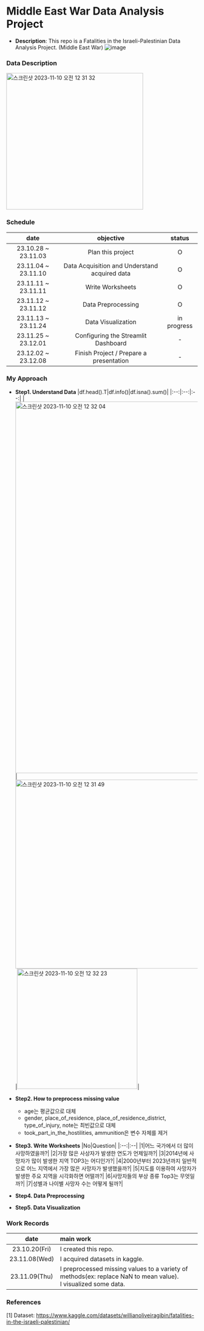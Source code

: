 # Middle East War Data Analysis Project
- <b>Description</b>: This repo is a Fatalities in the Israeli-Palestinian Data Analysis Project. (Middle East War)
  ![image](https://github.com/PSLeon24/Israeli-Palestinian_Data_Analysis_Project/assets/59058869/5494026b-468e-45c0-b12f-67cadb0bbf05)

### Data Description
<img width="360" alt="스크린샷 2023-11-10 오전 12 31 32" src="https://github.com/PSLeon24/Israeli-Palestinian_Data_Analysis_Project/assets/59058869/79f0dfd0-5f15-4b62-aeb2-2ba3d71e4343">

### Schedule
|date|objective|status|
|:--:|:--:|:--:|
|23.10.28 ~ 23.11.03|Plan this project|O|
|23.11.04 ~ 23.11.10|Data Acquisition and Understand acquired data|O|
|23.11.11 ~ 23.11.11|Write Worksheets|O|
|23.11.12 ~ 23.11.12|Data Preprocessing|O|
|23.11.13 ~ 23.11.24|Data Visualization|in progress|
|23.11.25 ~ 23.12.01|Configuring the Streamlit Dashboard|-|
|23.12.02 ~ 23.12.08|Finish Project / Prepare a presentation|-|

### My Approach
- <b>Step1. Understand Data</b>
  |df.head().T|df.info()|df.isna().sum()|
  |:--:|:--:|:--:|
  |<img width="979" alt="스크린샷 2023-11-10 오전 12 32 04" src="https://github.com/PSLeon24/Israeli-Palestinian_Data_Analysis_Project/assets/59058869/7e14ccb9-f518-413b-b845-5d756a6a473e">|<img width="498" alt="스크린샷 2023-11-10 오전 12 31 49" src="https://github.com/PSLeon24/Israeli-Palestinian_Data_Analysis_Project/assets/59058869/cb7f6f09-5046-47ca-9f78-ad821642a69a">|<img width="317" alt="스크린샷 2023-11-10 오전 12 32 23" src="https://github.com/PSLeon24/Israeli-Palestinian_Data_Analysis_Project/assets/59058869/84bf8ced-18dd-499e-9e8b-e3ab5c4b19b7">|
  
- <b>Step2. How to preprocess missing value</b>
  - age는 평균값으로 대체
  - gender, place_of_residence, place_of_residence_district, type_of_injury, note는 최빈값으로 대체
  - took_part_in_the_hostilities, ammunition은 변수 자체를 제거
 
- <b>Step3. Write Worksheets</b>
  |No|Question|
  |:--:|:--|
  |1|어느 국가에서 더 많이 사망하였을까?|
  |2|가장 많은 사상자가 발생한 연도가 언제일까?|
  |3|2014년에 사망자가 많이 발생한 지역 TOP3는 어디인가?|
  |4|2000년부터 2023년까지 일반적으로 어느 지역에서 가장 많은 사망자가 발생했을까?|
  |5|지도를 이용하여 사망자가 발생한 주요 지역을 시각화하면 어떨까?|
  |6|사망자들의 부상 종류 Top3는 무엇일까?|
  |7|성별과 나이별 사망자 수는 어떻게 될까?|

- <b>Step4. Data Preprocessing</b>

- <b>Step5. Data Visualization</b>
  
### Work Records
|date|main work|
|:--:|:--|
|23.10.20(Fri)|I created this repo.|
|23.11.08(Wed)|I acquired datasets in kaggle.|
|23.11.09(Thu)|I preprocessed missing values to a variety of methods(ex: replace NaN to mean value).<br>I visualized some data.|

### References
[1] Dataset: https://www.kaggle.com/datasets/willianoliveiragibin/fatalities-in-the-israeli-palestinian/
